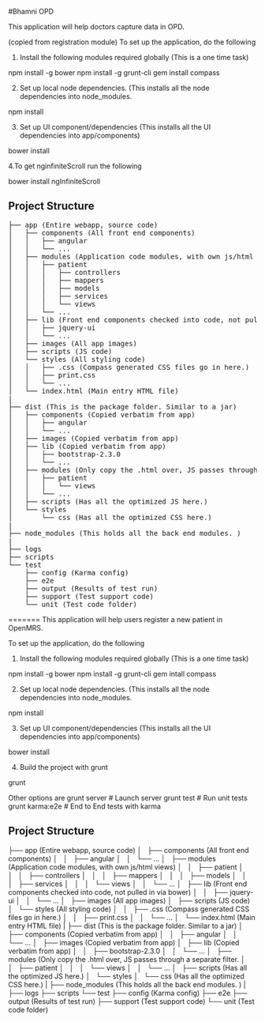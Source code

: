 #Bhamni OPD

This application will help doctors capture data in OPD. 

 (copied from registration module)
To set up the application, do the following

1. Install the following modules required globally (This is a one time task)

  npm install -g bower
  npm install -g grunt-cli
  gem install compass

2. Set up local node dependencies. (This installs all the node
dependencies into node_modules.

  npm install


3. Set up UI component/dependencies (This installs all the UI dependencies into
app/components)

  bower install


4.To get nginfiniteScroll run the following

  bower install ngInfiniteScroll

Project Structure
-----------------
<pre>
├── app (Entire webapp, source code)
│   ├── components (All front end components)
│   │   ├── angular
│   │   └── ...
│   ├── modules (Application code modules, with own js/html views)
│   │   ├── patient
│   │   │   ├── controllers
│   │   │   ├── mappers
│   │   │   ├── models
│   │   │   ├── services
│   │   │   └── views
│   │   └── ...
│   ├── lib (Front end components checked into code, not pulled in via bower)
│   │   ├── jquery-ui
│   │   └── ...
│   ├── images (All app images)
│   ├── scripts (JS code)
│   └── styles (All styling code)
│   │   ├── .css (Compass generated CSS files go in here.)
│   │   ├── print.css
│   │   └── ...
│   └── index.html (Main entry HTML file)
|
├── dist (This is the package folder. Similar to a jar)
│   ├── components (Copied verbatim from app)
│   │   ├── angular
│   │   └── ...
│   ├── images (Copied verbatim from app)
│   ├── lib (Copied verbatim from app)
│   │   ├── bootstrap-2.3.0
│   │   └── ...
│   ├── modules (Only copy the .html over, JS passes through a separate filter.
│   │   ├── patient
│   │   │   └── views
│   │   └── ...
│   ├── scripts (Has all the optimized JS here.)
│   └── styles
│       └── css (Has all the optimized CSS here.)
|
├── node_modules (This holds all the back end modules. )
|
├── logs
├── scripts
└── test
    ├── config (Karma config)
    ├── e2e
    ├── output (Results of test run)
    ├── support (Test support code)
    └── unit (Test code folder)
</pre>
=======
This application will help users register a new patient in OpenMRS.

To set up the application, do the following

1. Install the following modules required globally (This is a one time task)

  npm install -g bower
  npm install -g grunt-cli
  gem intall compass

2. Set up local node dependencies. (This installs all the node
dependencies into node_modules.

  npm install


3. Set up UI component/dependencies (This installs all the UI dependencies into
app/components)

  bower install

4. Build the project with grunt

  grunt 

Other options are 
  grunt server      # Launch server
  grunt test        # Run unit tests
  grunt karma:e2e   # End to End tests with karma

Project Structure
-----------------

├── app (Entire webapp, source code)
│   ├── components (All front end components)
│   │   ├── angular
│   │   └── ...
│   ├── modules (Application code modules, with own js/html views)
│   │   ├── patient
│   │   │   ├── controllers
│   │   │   ├── mappers
│   │   │   ├── models
│   │   │   ├── services
│   │   │   └── views
│   │   └── ...
│   ├── lib (Front end components checked into code, not pulled in via bower)
│   │   ├── jquery-ui
│   │   └── ...
│   ├── images (All app images)
│   ├── scripts (JS code)
│   └── styles (All styling code)
│   │   ├── .css (Compass generated CSS files go in here.)
│   │   ├── print.css
│   │   └── ...
│   └── index.html (Main entry HTML file)
|
├── dist (This is the package folder. Similar to a jar)
│   ├── components (Copied verbatim from app)
│   │   ├── angular
│   │   └── ...
│   ├── images (Copied verbatim from app)
│   ├── lib (Copied verbatim from app)
│   │   ├── bootstrap-2.3.0
│   │   └── ...
│   ├── modules (Only copy the .html over, JS passes through a separate filter.
│   │   ├── patient
│   │   │   └── views
│   │   └── ...
│   ├── scripts (Has all the optimized JS here.)
│   └── styles
│       └── css (Has all the optimized CSS here.)
|
├── node_modules (This holds all the back end modules. )
|
├── logs
├── scripts
└── test
    ├── config (Karma config)
    ├── e2e
    ├── output (Results of test run)
    ├── support (Test support code)
    └── unit (Test code folder)

